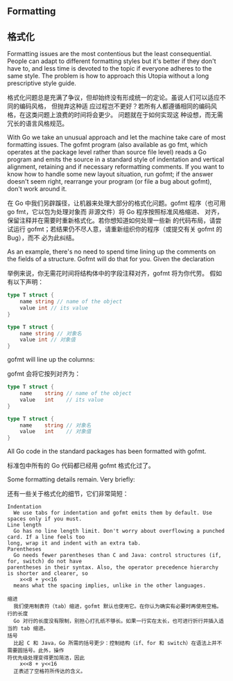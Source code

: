 ## Formatting

## 格式化

Formatting issues are the most contentious but the least consequential. People can adapt to 
different formatting styles but it's better if they don't have to, and less time is devoted to the 
topic if everyone adheres to the same style. The problem is how to approach this Utopia without a 
long prescriptive style guide.

格式化问题总是充满了争议，但却始终没有形成统一的定论。虽说人们可以适应不同的编码风格， 但抛弃这种适
应过程岂不更好？若所有人都遵循相同的编码风格，在这类问题上浪费的时间将会更少。 问题就在于如何实现这
种设想，而无需冗长的语言风格规范。

With Go we take an unusual approach and let the machine take care of most formatting issues. The 
gofmt program (also available as go fmt, which operates at the package level rather than source file 
level) reads a Go program and emits the source in a standard style of indentation and vertical 
alignment, retaining and if necessary reformatting comments. If you want to know how to handle some 
new layout situation, run gofmt; if the answer doesn't seem right, rearrange your program (or file a 
bug about gofmt), don't work around it.

在 Go 中我们另辟蹊径，让机器来处理大部分的格式化问题。gofmt 程序（也可用 go fmt，它以包为处理对象而
非源文件）将 Go 程序按照标准风格缩进、 对齐，保留注释并在需要时重新格式化。若你想知道如何处理一些新
的代码布局，请尝试运行 gofmt；若结果仍不尽人意，请重新组织你的程序（或提交有关 gofmt 的 Bug），而不
必为此纠结。

As an example, there's no need to spend time lining up the comments on the fields of a structure. 
Gofmt will do that for you. Given the declaration

举例来说，你无需花时间将结构体中的字段注释对齐，gofmt 将为你代劳。 假如有以下声明：

```go
type T struct {
	name string // name of the object
	value int // its value
}
```
```go
type T struct {
	name string // 对象名
	value int // 对象值
}
```

gofmt will line up the columns:

gofmt 会将它按列对齐为：

```go
type T struct {
	name    string // name of the object
	value   int    // its value
}
```
```go
type T struct {
	name    string // 对象名
	value   int    // 对象值
}
```

All Go code in the standard packages has been formatted with gofmt.

标准包中所有的 Go 代码都已经用 gofmt 格式化过了。

Some formatting details remain. Very briefly:

还有一些关于格式化的细节，它们非常简短：

```
Indentation
  We use tabs for indentation and gofmt emits them by default. Use spaces only if you must.
Line length
  Go has no line length limit. Don't worry about overflowing a punched card. If a line feels too 
long, wrap it and indent with an extra tab.
Parentheses
  Go needs fewer parentheses than C and Java: control structures (if, for, switch) do not have 
parentheses in their syntax. Also, the operator precedence hierarchy is shorter and clearer, so
    x<<8 + y<<16
  means what the spacing implies, unlike in the other languages.
```
```
缩进
  我们使用制表符（tab）缩进，gofmt 默认也使用它。在你认为确实有必要时再使用空格。
行的长度
  Go 对行的长度没有限制，别担心打孔纸不够长。如果一行实在太长，也可进行折行并插入适当的 tab 缩进。
括号
  比起 C 和 Java，Go 所需的括号更少：控制结构（if、for 和 switch）在语法上并不需要圆括号。此外，操作
符优先级处理变得更加简洁，因此
    x<<8 + y<<16
  正表述了空格符所传达的含义。
```
